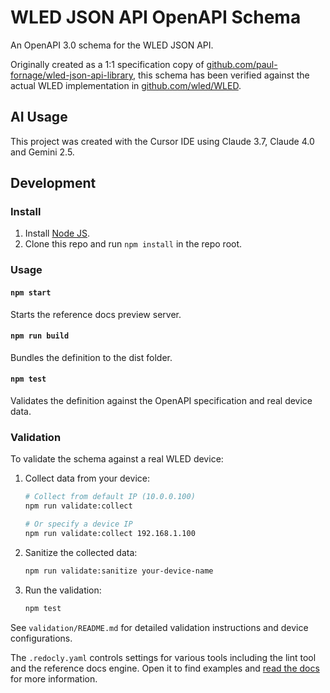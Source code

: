 # WLED JSON API OpenAPI Schema

An OpenAPI 3.0 schema for the WLED JSON API.

Originally created as a 1:1 specification copy of [github.com/paul-fornage/wled-json-api-library](https://github.com/paul-fornage/wled-json-api-library), this schema has been verified against the actual WLED implementation in [github.com/wled/WLED](https://github.com/wled/WLED.git).

## AI Usage

This project was created with the Cursor IDE using Claude 3.7, Claude 4.0 and Gemini 2.5.

## Development

### Install

1. Install [Node JS](https://nodejs.org/).
2. Clone this repo and run `npm install` in the repo root.

### Usage

#### `npm start`
Starts the reference docs preview server.

#### `npm run build`
Bundles the definition to the dist folder.

#### `npm test`
Validates the definition against the OpenAPI specification and real device data.

### Validation

To validate the schema against a real WLED device:

1. Collect data from your device:
   ```bash
   # Collect from default IP (10.0.0.100)
   npm run validate:collect

   # Or specify a device IP
   npm run validate:collect 192.168.1.100
   ```

2. Sanitize the collected data:
   ```bash
   npm run validate:sanitize your-device-name
   ```

3. Run the validation:
   ```bash
   npm test
   ```

See `validation/README.md` for detailed validation instructions and device configurations.

The `.redocly.yaml` controls settings for various
tools including the lint tool and the reference
docs engine.  Open it to find examples and
[read the docs](https://redocly.com/docs/cli/configuration/)
for more information.

